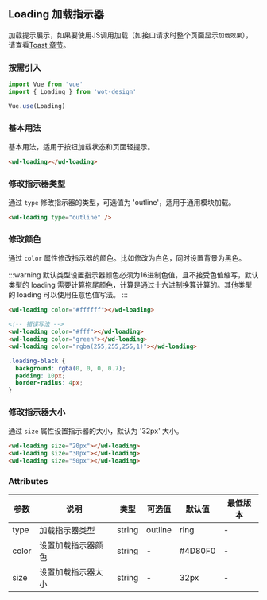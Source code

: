 ## Loading 加载指示器

加载提示展示，如果要使用JS调用加载（如接口请求时整个页面显示`加载效果`），请查看[Toast 章节](/docs#/components/toast#loading-ti-shi)。

### 按需引入

```javascript
import Vue from 'vue'
import { Loading } from 'wot-design'

Vue.use(Loading)
```

### 基本用法

基本用法，适用于按钮加载状态和页面轻提示。

```html
<wd-loading></wd-loading>
```

### 修改指示器类型

通过 `type` 修改指示器的类型，可选值为 'outline'，适用于通用模块加载。

```html
<wd-loading type="outline" />
```

### 修改颜色

通过 `color` 属性修改指示器的颜色。比如修改为白色，同时设置背景为黑色。

:::warning
默认类型设置指示器颜色必须为16进制色值，且不接受色值缩写，默认类型的 loading 需要计算拖尾颜色，计算是通过十六进制换算计算的。其他类型的 loading 可以使用任意色值写法。
:::

```html
<wd-loading color="#ffffff"></wd-loading>

<!-- 错误写法 -->
<wd-loading color="#fff"></wd-loading>
<wd-loading color="green"></wd-loading>
<wd-loading color="rgba(255,255,255,1)"></wd-loading>
```

```css
.loading-black {
  background: rgba(0, 0, 0, 0.7);
  padding: 10px;
  border-radius: 4px;
}
```

### 修改指示器大小

通过 `size` 属性设置指示器的大小，默认为 '32px' 大小。

```html
<wd-loading size="20px"></wd-loading>
<wd-loading size="30px"></wd-loading>
<wd-loading size="50px"></wd-loading>
```

### Attributes

| 参数 | 说明 | 类型 | 可选值 | 默认值 | 最低版本 |
|-----|-----|------|-------|-------|---------|
| type | 加载指示器类型 | string | outline | ring | - |
| color | 设置加载指示器颜色 | string | - | #4D80F0 | - |
| size | 设置加载指示器大小 | string | - | 32px | - |
